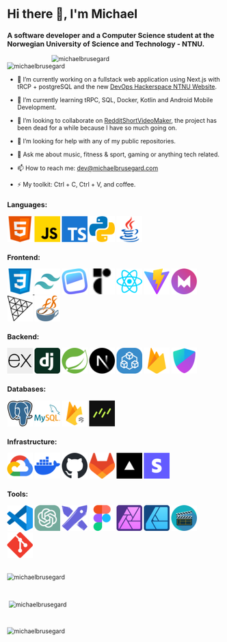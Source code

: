 <h1 align="left">Hi there 👋, I'm Michael</h1>
<h3 align="left">A software developer and a Computer Science student at the Norwegian University of Science and Technology - NTNU.</h3>

<img align="right" alt="michaelbrusegard" width="400" src="https://user-images.githubusercontent.com/56915010/234749918-91c29476-3e2b-4456-b08f-7e30621a2820.jpeg">
<p align="left"> <img src="https://komarev.com/ghpvc/?username=michaelbrusegard&label=Profile%20views&color=2f81f7&style=flat" alt="michaelbrusegard" /> </p>

- 🔭 I’m currently working on a fullstack web application using Next.js with tRCP + postgreSQL and the new [DevOps Hackerspace NTNU Website](https://github.com/hackerspace-ntnu/website-frontend).

- 🌱 I’m currently learning tRPC, SQL, Docker, Kotlin and Android Mobile Development.

- 👯 I’m looking to collaborate on [RedditShortVideoMaker](https://github.com/michaelbrusegard/RedditShortVideoMaker), the project has been dead for a while because I have so much going on.

- 🤔 I’m looking for help with any of my public repositories.

- 💬 Ask me about music, fitness & sport, gaming or anything tech related.

- 📫 How to reach me: dev@michaelbrusegard.com

- ⚡ My toolkit: Ctrl + C, Ctrl + V, and coffee.

<h3 align="left">Languages:</h3>
<a href="https://developer.mozilla.org/docs/Web/HTML/" target="_blank" rel="noreferrer"> <img src="./assets/html.svg" alt="HTML" width="60" height="60"/></a>
<a href="https://developer.mozilla.org/docs/Web/javascript/" target="_blank" rel="noreferrer"> <img src="./assets/javascript.svg" alt="JavaScript" width="60" height="60"/></a>
<a href="https://www.typescriptlang.org/" target="_blank" rel="noreferrer"> <img src="./assets/typescript.svg" alt="TypeScript" width="60" height="60"/></a>
<a href="https://www.python.org/" target="_blank" rel="noreferrer"> <img src="./assets/python.svg" alt="Python" width="60" height="60"/></a>
<a href="https://www.java.com/" target="_blank" rel="noreferrer"> <img src="./assets/java.svg" alt="Java" width="60" height="60"/></a>

<h3 align="left">Frontend:</h3>
<a href="https://developer.mozilla.org/docs/Web/CSS/" target="_blank" rel="noreferrer"> <img src="./assets/css.svg" alt="CSS" width="60" height="60"/> </a>
<a href="https://tailwindcss.com/" target="_blank" rel="noreferrer"> <img src="./assets/tailwindcss.svg" alt="Tailwind CSS" width="60" height="60"/></a>
<a href="https://headlessui.com/" target="_blank" rel="noreferrer"> <img src="./assets/headlessui.svg" alt="Headless UI" width="60" height="60"/></a>
<a href="https://www.radix-ui.com/" target="_blank" rel="noreferrer"> <img src="./assets/radixui.svg" alt="Radix UI" width="60" height="60"/></a>
<a href="https://react.dev/" target="_blank" rel="noreferrer"> <img src="./assets/react.svg" alt="React" width="60" height="60"/></a>
<a href="https://vitejs.dev/" target="_blank" rel="noreferrer"> <img src="./assets/vite.svg" alt="Vite" width="60" height="60"/></a>
<a href="https://www.framer.com/motion/" target="_blank" rel="noreferrer"> <img src="./assets/framermotion.svg" alt="Framer Motion" width="60" height="60"/></a>
<a href="https://threejs.org/" target="_blank" rel="noreferrer"> <img src="./assets/threejs.svg" alt="Three.js" width="60" height="60"/></a>
<a href="https://openjfx.io/" target="_blank" rel="noreferrer"> <img src="./assets/javafx.svg" alt="JavaFX" width="60" height="60"/></a>

<h3 align="left">Backend:</h3>
<a href="https://expressjs.com/" target="_blank" rel="noreferrer"> <img src="./assets/expressjs.svg" alt="Express.js" width="60" height="60"/></a>
<a href="https://www.djangoproject.com/" target="_blank" rel="noreferrer"> <img src="./assets/django.svg" alt="Django" width="60" height="60"/></a>
<a href="https://spring.io/" target="_blank" rel="noreferrer"> <img src="./assets/spring.svg" alt="Spring" width="60" height="60"/></a>
<a href="https://nextjs.org/" target="_blank" rel="noreferrer"> <img src="./assets/nextjs.svg" alt="Next.js" width="60" height="60"/></a>
<a href="https://trpc.io/" target="_blank" rel="noreferrer"> <img src="./assets/trpc.svg" alt="tRPC" width="60" height="60"/></a>
<a href="https://firebase.google.com/" target="_blank" rel="noreferrer"> <img src="./assets/firebase.svg" alt="Firebase" width="60" height="60"/></a>
<a href="https://authjs.dev/" target="_blank" rel="noreferrer"> <img src="./assets/authjs.svg" alt="Auth.js" width="60" height="60"/></a>

<h3 align="left">Databases:</h3>
<a href="https://www.postgresql.org/" target="_blank" rel="noreferrer"> <img src="./assets/postgresql.svg" alt="PostgreSQL" width="60" height="60"/></a>
<a href="https://www.mysql.com/" target="_blank" rel="noreferrer"> <img src="./assets/mysql.svg" alt="MySQL" width="60" height="60"/></a>
<a href="https://cloud.google.com/firestore/" target="_blank" rel="noreferrer"> <img src="./assets/firestore.svg" alt="Firestore" width="60" height="60"/></a>
<a href="https://orm.drizzle.team/" target="_blank" rel="noreferrer"> <img src="./assets/drizzleorm.svg" alt="Drizzle ORM" width="60" height="60"/></a>

<h3 align="left">Infrastructure:</h3>
<a href="https://cloud.google.com/" target="_blank" rel="noreferrer"> <img src="./assets/googlecloudplatform.svg" alt="Google Cloud Platform" width="60" height="60"/></a>
<a href="https://www.docker.com/" target="_blank" rel="noreferrer"> <img src="./assets/docker.svg" alt="Docker" width="60" height="60"/></a>
<a href="https://docs.github.com/" target="_blank" rel="noreferrer"> <img src="./assets/github.svg" alt="GitHub" width="60" height="60"/></a>
<a href="https://docs.gitlab.com/" target="_blank" rel="noreferrer"> <img src="./assets/gitlab.svg" alt="GitLab" width="60" height="60"/></a>
<a href="https://vercel.com/" target="_blank" rel="noreferrer"> <img src="./assets/vercel.svg" alt="Vercel" width="60" height="60"/></a>
<a href="https://stripe.com/" target="_blank" rel="noreferrer"> <img src="./assets/stripe.svg" alt="Stripe" width="60" height="60"/></a>

<h3 align="left">Tools:</h3>
<a href="https://code.visualstudio.com/" target="_blank" rel="noreferrer"> <img src="./assets/vscode.svg" alt="Visual Studio Code" width="60" height="60"/></a>
<a href="https://openai.com/blog/chatgpt/" target="_blank" rel="noreferrer"> <img src="./assets/chatgpt.svg" alt="ChatGPT" width="60" height="60"/></a>
<a href="https://excalidraw.com/" target="_blank" rel="noreferrer"> <img src="./assets/excalidraw.svg" alt="Excalidraw" width="60" height="60"/></a>
<a href="https://www.figma.com/" target="_blank" rel="noreferrer"> <img src="./assets/figma.svg" alt="Figma" width="60" height="60"/></a>
<a href="https://affinity.serif.com/photo/" target="_blank" rel="noreferrer"> <img src="./assets/affinityphoto.svg" alt="Affinity Photo" width="60" height="60"/></a>
<a href="https://affinity.serif.com/designer/" target="_blank" rel="noreferrer"> <img src="./assets/affinitydesigner.svg" alt="Affinity Designer" width="60" height="60"/></a>
<a href="https://github.com/mifi/lossless-cut/" target="_blank" rel="noreferrer"> <img src="./assets/losslesscut.svg" alt="Lossless Cut" width="60" height="60"/></a>
<a href="https://git-scm.com/" target="_blank" rel="noreferrer"> <img src="./assets/git.svg" alt="Git" width="60" height="60"/></a>

<br/>
<br/>

<p><img align="center" src="https://github-readme-streak-stats.herokuapp.com/?user=michaelbrusegard&theme=solarized-dark&count_private=true" alt="michaelbrusegard" /></p>

<br/>

<p>&nbsp;<img align="center" src="https://github-readme-stats.vercel.app/api?username=michaelbrusegard&show_icons=true&theme=solarized-dark&locale=en&count_private=true" alt="michaelbrusegard" /></p>

<br/>

<p><img align="left" src="https://github-readme-stats.vercel.app/api/top-langs?username=michaelbrusegard&show_icons=true&theme=solarized-dark&locale=en&layout=compact&count_private=true" alt="michaelbrusegard" /></p>
